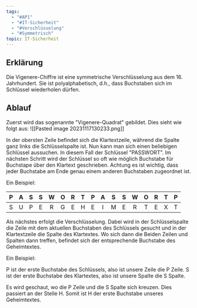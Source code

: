 ```yaml
---
tags:
  - "#AP1"
  - "#IT-Sicherheit"
  - "#Verschlüsselung"
  - "#Symmetrisch"
topic: IT-Sicherheit
---
```

## Erklärung
Die Vigenere-Chiffre ist eine symmetrische Verschlüsselung aus dem 16. Jahrhundert.  Sie ist polyalphabetisch, d.h., dass Buchstaben sich im Schlüssel wiederholen dürfen.
## Ablauf

Zuerst wird das sogenannte "Vigenere-Quadrat" gebildet. Dies sieht wie folgt aus:
![[Pasted image 20231117130233.png]]

In der obersten Zeile befindet sich die Klartextzeile, während die Spalte ganz links die Schlüsselspalte ist.
Nun kann man sich einen beliebigen Schlüssel aussuchen. In diesem Fall der Schlüssel "PASSWORT".
Im nächsten Schritt wird der Schlüssel so oft wie möglich Buchstabe für Buchstape über den Klartext geschrieben.
Achtung es ist wichtig, dass jeder Buchstabe am Ende genau einem anderen Buchstaben zugeordnet ist.

Ein Beispiel:

|  P  |  A  |  S  |  S  |  W  |  O  |  R  |  T  |  P  |  A  |  S  |  S  |  W  |  O  |  R  |  T  |  P  |
|:---:|:---:|:---:|:---:|:---:|:---:|:---:|:---:|:---:|:---:|:---:|:---:|:---:|:---:|:---:|:---:|:---:|
|  S  |  U  |  P  |  E  |  R  |  G  |  E  |  H  |  E  |  I  |  M  |  E  |  R  |  T  |  E  |  X  |  T  |
 
Als nächstes erfolgt die Verschlüsselung. Dabei wird in der Schlüsselspalte die Zeile mit dem aktuellen Buchstaben des Schlüssels gesucht und in der Klartextzeile die Spalte des Klartextes. Wo sich dann die Beiden Zeilen und Spalten dann treffen, befindet sich der entsprechende Buchstabe des Geheimtextes.

Ein Beispiel:

P ist der erste Buchstabe des Schlüssels, also ist unsere Zeile die P Zeile.
S ist der erste Buchstabe des Klartextes, also ist unsere Spalte die S Spalte.

Es wird geschaut, wo die P Zeile und die S Spalte sich kreuzen. Dies passiert an der Stelle H. Somit ist H der erste Buchstabe unseres Geheimtextes.


